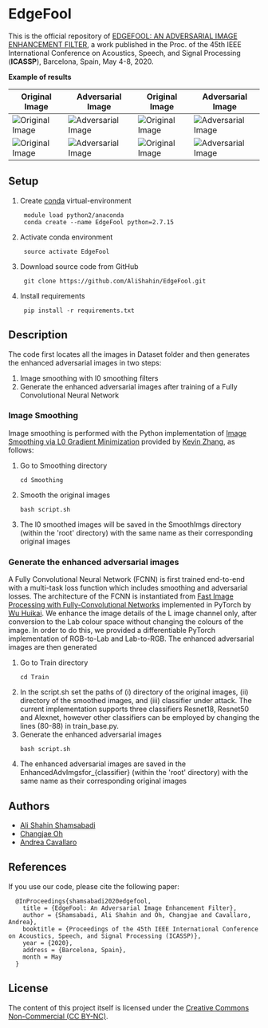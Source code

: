 # EdgeFool

This is the official repository of [EDGEFOOL: AN ADVERSARIAL IMAGE ENHANCEMENT FILTER](https://arxiv.org/pdf/1910.12227.pdf), a work published in the Proc. of the 45th IEEE International Conference on Acoustics, Speech, and Signal Processing (<b>ICASSP</b>), Barcelona, Spain, May 4-8, 2020.<br>


<b>Example of results</b>

| Original Image | Adversarial Image | Original Image | Adversarial Image |
|---|---|---|---|
| ![Original Image](https://github.com/smartcameras/EdgeFool/blob/master/EdgeFoolExamples/ILSVRC2012_val_00000328.png) | ![Adversarial Image](https://github.com/smartcameras/EdgeFool/blob/master/EdgeFoolExamples/ILSVRC2012_val_00000328_EdgeFool.png) |![Original Image](https://github.com/smartcameras/EdgeFool/blob/master/EdgeFoolExamples/ILSVRC2012_val_00030569.png) | ![Adversarial Image](https://github.com/smartcameras/EdgeFool/blob/master/EdgeFoolExamples/ILSVRC2012_val_00030569_EdgeFool.png) |
| ![Original Image](https://github.com/smartcameras/EdgeFool/blob/master/Dataset/ILSVRC2012_val_00002437.png) | ![Adversarial Image](https://github.com/smartcameras/EdgeFool/blob/master/EdgeFoolExamples/ILSVRC2012_val_00002437_EdgeFool.png) |![Original Image](https://github.com/smartcameras/EdgeFool/blob/master/EdgeFoolExamples/Places365_val_00000702.png) | ![Adversarial Image](https://github.com/smartcameras/EdgeFool/blob/master/EdgeFoolExamples/Places365_val_00000702_EdgeFool.png) |


## Setup
1. Create [conda](https://docs.conda.io/en/latest/miniconda.html) virtual-environment
   ```
    module load python2/anaconda
    conda create --name EdgeFool python=2.7.15
   ```
2. Activate conda environment
   ```
    source activate EdgeFool
   ```
3. Download source code from GitHub
   ```
    git clone https://github.com/AliShahin/EdgeFool.git 
   ```
4. Install requirements
   ```
    pip install -r requirements.txt
   ```


## Description
The code first locates all the images in Dataset folder and then generates the enhanced adversarial images in two steps: 
1. Image smoothing with l0 smoothing filters
2. Generate the enhanced adversarial images after training of a Fully Convolutional Neural Network  


### Image Smoothing 

Image smoothing is performed with the Python implementation of [Image Smoothing via L0 Gradient Minimization](http://www.cse.cuhk.edu.hk/~leojia/papers/L0smooth_Siggraph_Asia2011.pdf) provided by [Kevin Zhang](https://github.com/kjzhang/kzhang-cs205-l0-smoothing), as follows: 

1. Go to Smoothing directory
   ```
   cd Smoothing
   ```
2. Smooth the original images
   ```
   bash script.sh
   ```
3. The l0 smoothed images will be saved in the SmoothImgs directory (within the 'root' directory) with the same name as their corresponding original images

### Generate the enhanced adversarial images

A Fully Convolutional Neural Network (FCNN) is first trained end-to-end with a multi-task loss function which includes smoothing and adversarial losses. The architecture of the FCNN is instantiated from [Fast Image Processing with Fully-Convolutional Networks](https://arxiv.org/pdf/1709.00643.pdf) implemented in PyTorch by [Wu Huikai](https://github.com/wuhuikai/DeepGuidedFilter/tree/master/ImageProcessing/DeepGuidedFilteringNetwork). We enhance the image details of the L image channel only, after conversion to the Lab colour space without changing the colours of the image. In order to do this, we provided a differentiable PyTorch implementation of RGB-to-Lab and Lab-to-RGB. The enhanced adversarial images are then generated


1. Go to Train directory
   ```
   cd Train
   ```
2. In the script.sh set the paths of
(i) directory of the original images,
(ii) directory of the smoothed images, and
(iii) classifier under attack. The current implementation supports three classifiers Resnet18, Resnet50 and Alexnet, however other classifiers can be employed by changing the lines (80-88) in train_base.py.
3. Generate the enhanced adversarial images 
   ```
   bash script.sh
   ```
4. The enhanced adversarial images are saved in the EnhancedAdvImgsfor_{classifier} (within the 'root' directory) with the same name as their corresponding original images


## Authors
* [Ali Shahin Shamsabadi](mailto:a.shahinshamsabadi@qmul.ac.uk)
* [Changjae Oh](mailto:c.oh@qmul.ac.uk)
* [Andrea Cavallaro](mailto:a.cavallaro@qmul.ac.uk)


## References
If you use our code, please cite the following paper:

      @InProceedings{shamsabadi2020edgefool,
        title = {EdgeFool: An Adversarial Image Enhancement Filter},
        author = {Shamsabadi, Ali Shahin and Oh, Changjae and Cavallaro, Andrea},
        booktitle = {Proceedings of the 45th IEEE International Conference on Acoustics, Speech, and Signal Processing (ICASSP)},
        year = {2020},
        address = {Barcelona, Spain},
        month = May
      }
## License
The content of this project itself is licensed under the [Creative Commons Non-Commercial (CC BY-NC)](https://creativecommons.org/licenses/by-nc/2.0/uk/legalcode).

